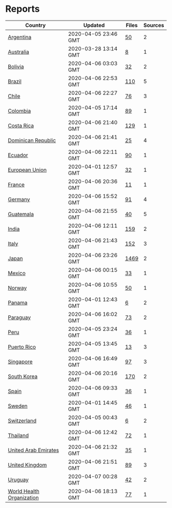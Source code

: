 # Reports

| Country | Updated | Files | Sources |
| --- | --- | --- | --- |
| [Argentina](ar/README.md) | 2020-04-05 23:46 GMT | [50](ar/README.md) | 2 |
| [Australia](au/README.md) | 2020-03-28 13:14 GMT | [8](au/README.md) | 1 |
| [Bolivia](bo/README.md) | 2020-04-06 03:03 GMT | [32](bo/README.md) | 2 |
| [Brazil](br/README.md) | 2020-04-06 22:53 GMT | [110](br/README.md) | 5 |
| [Chile](cl/README.md) | 2020-04-06 22:27 GMT | [76](cl/README.md) | 3 |
| [Colombia](co/README.md) | 2020-04-05 17:14 GMT | [89](co/README.md) | 1 |
| [Costa Rica](cr/README.md) | 2020-04-06 21:40 GMT | [129](cr/README.md) | 1 |
| [Dominican Republic](do/README.md) | 2020-04-06 21:41 GMT | [25](do/README.md) | 4 |
| [Ecuador](ec/README.md) | 2020-04-06 22:11 GMT | [90](ec/README.md) | 1 |
| [European Union](eu/README.md) | 2020-04-01 12:57 GMT | [32](eu/README.md) | 1 |
| [France](fr/README.md) | 2020-04-06 20:36 GMT | [11](fr/README.md) | 1 |
| [Germany](de/README.md) | 2020-04-06 15:52 GMT | [91](de/README.md) | 4 |
| [Guatemala](gt/README.md) | 2020-04-06 21:55 GMT | [40](gt/README.md) | 5 |
| [India](in/README.md) | 2020-04-06 12:11 GMT | [159](in/README.md) | 2 |
| [Italy](it/README.md) | 2020-04-06 21:43 GMT | [152](it/README.md) | 3 |
| [Japan](jp/README.md) | 2020-04-06 23:26 GMT | [1469](jp/README.md) | 2 |
| [Mexico](mx/README.md) | 2020-04-06 00:15 GMT | [33](mx/README.md) | 1 |
| [Norway](no/README.md) | 2020-04-06 10:55 GMT | [50](no/README.md) | 1 |
| [Panama](pa/README.md) | 2020-04-01 12:43 GMT | [6](pa/README.md) | 2 |
| [Paraguay](py/README.md) | 2020-04-06 16:02 GMT | [73](py/README.md) | 2 |
| [Peru](pe/README.md) | 2020-04-05 23:24 GMT | [36](pe/README.md) | 1 |
| [Puerto Rico](pr/README.md) | 2020-04-05 13:45 GMT | [13](pr/README.md) | 3 |
| [Singapore](sg/README.md) | 2020-04-06 16:49 GMT | [97](sg/README.md) | 3 |
| [South Korea](kr/README.md) | 2020-04-06 20:16 GMT | [170](kr/README.md) | 2 |
| [Spain](es/README.md) | 2020-04-06 09:33 GMT | [36](es/README.md) | 1 |
| [Sweden](se/README.md) | 2020-04-01 14:45 GMT | [46](se/README.md) | 1 |
| [Switzerland](ch/README.md) | 2020-04-05 00:43 GMT | [6](ch/README.md) | 2 |
| [Thailand](th/README.md) | 2020-04-06 12:42 GMT | [72](th/README.md) | 1 |
| [United Arab Emirates](ae/README.md) | 2020-04-06 21:32 GMT | [35](ae/README.md) | 1 |
| [United Kingdom](uk/README.md) | 2020-04-06 21:51 GMT | [89](uk/README.md) | 3 |
| [Uruguay](uy/README.md) | 2020-04-07 00:28 GMT | [42](uy/README.md) | 2 |
| [World Health Organization](who/README.md) | 2020-04-06 18:13 GMT | [77](who/README.md) | 1 |
